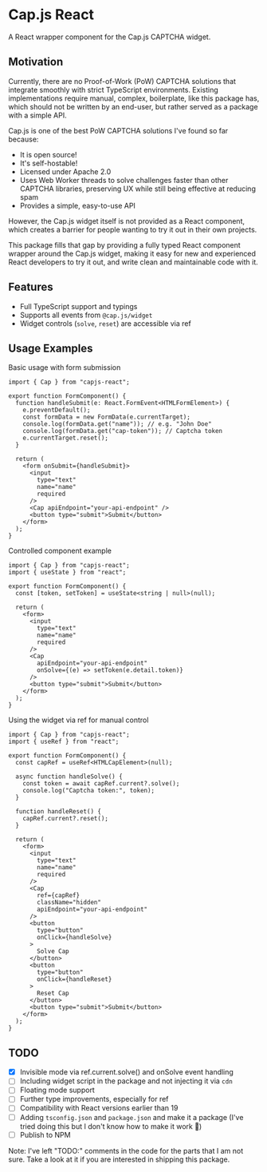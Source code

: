# Cap.js React

A React wrapper component for the Cap.js CAPTCHA widget.

## Motivation

Currently, there are no Proof-of-Work (PoW) CAPTCHA solutions that integrate smoothly with strict TypeScript environments. Existing implementations require manual, complex, boilerplate, like this package has, which should not be written by an end-user, but rather served as a package with a simple API.

Cap.js is one of the best PoW CAPTCHA solutions I've found so far because:

- It is open source!
- It's self-hostable!
- Licensed under Apache 2.0
- Uses Web Worker threads to solve challenges faster than other CAPTCHA libraries, preserving UX while still being effective at reducing spam
- Provides a simple, easy-to-use API

However, the Cap.js widget itself is not provided as a React component, which creates a barrier for people wanting to try it out in their own projects.

This package fills that gap by providing a fully typed React component wrapper around the Cap.js widget, making it easy for new and experienced React developers to try it out, and write clean and maintainable code with it.

## Features

- Full TypeScript support and typings
- Supports all events from `@cap.js/widget`
- Widget controls (`solve`, `reset`) are accessible via ref

## Usage Examples

Basic usage with form submission

```tsx
import { Cap } from "capjs-react";

export function FormComponent() {
  function handleSubmit(e: React.FormEvent<HTMLFormElement>) {
    e.preventDefault();
    const formData = new FormData(e.currentTarget);
    console.log(formData.get("name")); // e.g. "John Doe"
    console.log(formData.get("cap-token")); // Captcha token
    e.currentTarget.reset();
  }

  return (
    <form onSubmit={handleSubmit}>
      <input
        type="text"
        name="name"
        required
      />
      <Cap apiEndpoint="your-api-endpoint" />
      <button type="submit">Submit</button>
    </form>
  );
}
```

Controlled component example

```tsx
import { Cap } from "capjs-react";
import { useState } from "react";

export function FormComponent() {
  const [token, setToken] = useState<string | null>(null);

  return (
    <form>
      <input
        type="text"
        name="name"
        required
      />
      <Cap
        apiEndpoint="your-api-endpoint"
        onSolve={(e) => setToken(e.detail.token)}
      />
      <button type="submit">Submit</button>
    </form>
  );
}
```

Using the widget via ref for manual control

```tsx
import { Cap } from "capjs-react";
import { useRef } from "react";

export function FormComponent() {
  const capRef = useRef<HTMLCapElement>(null);

  async function handleSolve() {
    const token = await capRef.current?.solve();
    console.log("Captcha token:", token);
  }

  function handleReset() {
    capRef.current?.reset();
  }

  return (
    <form>
      <input
        type="text"
        name="name"
        required
      />
      <Cap
        ref={capRef}
        className="hidden"
        apiEndpoint="your-api-endpoint"
      />
      <button
        type="button"
        onClick={handleSolve}
      >
        Solve Cap
      </button>
      <button
        type="button"
        onClick={handleReset}
      >
        Reset Cap
      </button>
      <button type="submit">Submit</button>
    </form>
  );
}
```

## TODO

- [x] Invisible mode via ref.current.solve() and onSolve event handling
- [ ] Including widget script in the package and not injecting it via `cdn`
- [ ] Floating mode support
- [ ] Further type improvements, especially for ref
- [ ] Compatibility with React versions earlier than 19
- [ ] Adding `tsconfig.json` and `package.json` and make it a package (I've tried doing this but I don't know how to make it work 🥲)
- [ ] Publish to NPM

Note: I've left "TODO:" comments in the code for the parts that I am not sure. Take a look at it if you are interested in shipping this package.
